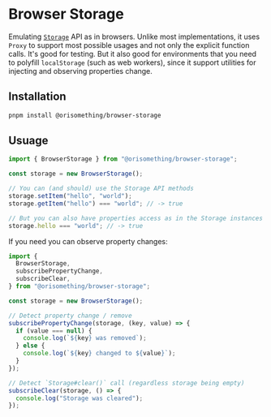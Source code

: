 # Browser Storage

Emulating [`Storage`](https://developer.mozilla.org/en-US/docs/Web/API/Storage) API as in browsers. Unlike most implementations, it uses `Proxy` to support most possible usages and not only the explicit function calls.
It's good for testing. But it also good for environments that you need to polyfill `localStorage` (such as web workers), since it support utilities for injecting and observing properties change.

## Installation

```sh
pnpm install @orisomething/browser-storage
```

## Usuage

```js
import { BrowserStorage } from "@orisomething/browser-storage";

const storage = new BrowserStorage();

// You can (and should) use the Storage API methods
storage.setItem("hello", "world");
storage.getItem("hello") === "world"; // -> true

// But you can also have properties access as in the Storage instances
storage.hello === "world"; // -> true
```

If you need you can observe property changes:

```js
import {
  BrowserStorage,
  subscribePropertyChange,
  subscribeClear,
} from "@orisomething/browser-storage";

const storage = new BrowserStorage();

// Detect property change / remove
subscribePropertyChange(storage, (key, value) => {
  if (value === null) {
    console.log(`${key} was removed`);
  } else {
    console.log(`${key} changed to ${value}`);
  }
});

// Detect `Storage#clear()` call (regardless storage being empty)
subscribeClear(storage, () => {
  console.log("Storage was cleared");
});
```
